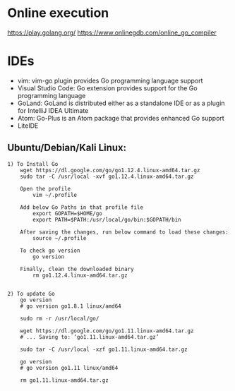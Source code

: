 Online execution
================

https://play.golang.org/
https://www.onlinegdb.com/online_go_compiler


IDEs 
=====
- vim: vim-go plugin provides Go programming language support
- Visual Studio Code: Go extension provides support for the Go programming language
- GoLand: GoLand is distributed either as a standalone IDE or as a plugin for IntelliJ IDEA Ultimate
- Atom: Go-Plus is an Atom package that provides enhanced Go support
- LiteIDE 

Ubuntu/Debian/Kali Linux:
------------------------
    1) To Install Go
        wget https://dl.google.com/go/go1.12.4.linux-amd64.tar.gz
        sudo tar -C /usr/local -xvf go1.12.4.linux-amd64.tar.gz
        
        Open the profile 
            vim ~/.profile

        Add below Go Paths in that profile file
            export GOPATH=$HOME/go
            export PATH=$PATH:/usr/local/go/bin:$GOPATH/bin
            
        After saving the changes, run below command to load these changes:
            source ~/.profile
            
        To check go version
            go version
            
        Finally, clean the downloaded binary 
            rm go1.12.4.linux-amd64.tar.gz


    2) To update Go
        go version
        # go version go1.8.1 linux/amd64
        
        sudo rm -r /usr/local/go/
        
        wget https://dl.google.com/go/go1.11.linux-amd64.tar.gz
        # ... Saving to: ‘go1.11.linux-amd64.tar.gz’
        
        sudo tar -C /usr/local -xzf go1.11.linux-amd64.tar.gz
        
        go version
        # go version go1.11 linux/amd64
        
        rm go1.11.linux-amd64.tar.gz
        